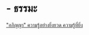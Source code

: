 # - ธรรมะ

["อภิญญา" ความรู้อย่างยิ่งยวด ความรู้ที่ยิ่ง](https://www.youtube.com/watch?v=QznaEZC-QkU)<br>
[]()<br>
[]()<br>
